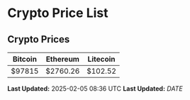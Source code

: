 # Crypto Price List

## Crypto Prices
| Bitcoin | Ethereum | Litecoin |
| ------- | -------- | -------- |
| $97815 | $2760.26 | $102.52 |
**Last Updated:** 2025-02-05 08:36 UTC
**Last Updated:** $DATE$
